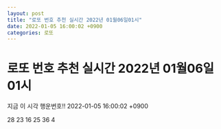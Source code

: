 ```yaml
---
layout: post
title: "로또 번호 추천 실시간 2022년 01월06일01시"
date: 2022-01-05 16:00:02 +0900
categories: 로또
---
```


# 로또 번호 추천 실시간 2022년 01월06일01시

지금 이 시각 행운번호!! 2022-01-05 16:00:02 +0900

 28  23  16  25  36  4 

